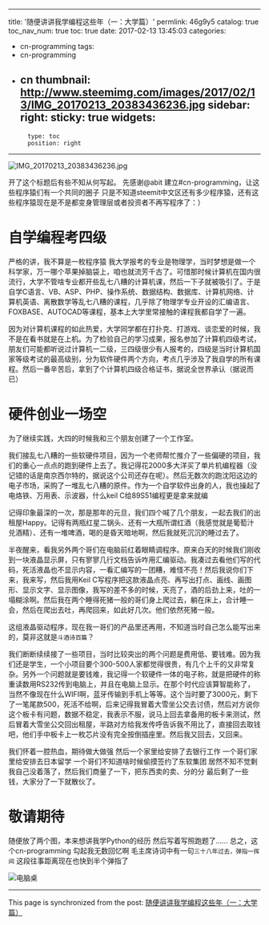 
---
title: '随便讲讲我学编程这些年（一：大学篇）'
permlink: 46g9y5
catalog: true
toc_nav_num: true
toc: true
date: 2017-02-13 13:45:03
categories:
- cn-programming
tags:
- cn-programming
- cn
thumbnail: http://www.steemimg.com/images/2017/02/13/IMG_20170213_20383436236.jpg
sidebar:
    right:
        sticky: true
widgets:
    -
        type: toc
        position: right
---


![IMG_20170213_20383436236.jpg](http://www.steemimg.com/images/2017/02/13/IMG_20170213_20383436236.jpg)

开了这个标题后有些不知从何写起。
先感谢@abit 建立#cn-programming，让这些程序猿们有一个共同的圈子
只是不知道steemit中文区还有多少程序猿，还有这些程序猿现在是不是都变身管理层或者投资者不再写程序了：）

# 自学编程考四级

严格的讲，我不算是一枚程序猿
我大学报考的专业是物理学，当时梦想是做一个科学家，万一哪个苹果掉脑袋上，咱也就流芳千古了。可惜那时候计算机在国内很流行，大学不管啥专业都开些乱七八糟的计算机课，然后一下子就被吸引了。于是自学C语言、VB、ASP、PHP、操作系统、数据结构、数据库、计算机网络、计算机英语、离散数学等乱七八糟的课程，几乎除了物理学专业开设的汇编语言、FOXBASE、AUTOCAD等课程，基本上大学里常接触的课程我都自学了一遍。

因为对计算机课程的如此热爱，大学同学都在打扑克、打游戏、谈恋爱的时候，我不是在看书就是在上机。为了检验自己的学习成果，报名参加了计算机四级考试，朋友们可能都听说过计算机一二级，三四级很少有人报考的，四级是当时计算机国家等级考试的最高级别，分为软件硬件两个方向，考点几乎涉及了我自学的所有课程。然后一番辛苦后，拿到了个计算机四级合格证书，据说全世界承认（据说而已）

# 硬件创业一场空
为了继续实践，大四的时候我和三个朋友创建了一个工作室。

我们接乱七八糟的一些软硬件项目，因为一个老师帮忙推介了一些偏硬的项目，我们的重心一点点的跑到硬件上去了。我记得花2000多大洋买了单片机编程器（没记错的话是南京西尔特的，据说这个公司还存在呢）。然后无数次的跑沈阳这边的电子市场，采购了一堆乱七八糟的原件。作为一个自学软件出身的人，我也操起了电烙铁、万用表、示波器，什么keil C给89S51编程更是拿来就编

记得印象最深的一次，那是那年的元旦，我们四个喊了几个朋友，一起去我们的出租屋Happy。记得有两瓶红星二锅头、还有一大瓶所谓红酒（我感觉就是葡萄汁兑酒精）、还有一堆啤酒，喝的是昏天暗地啊，然后我就死沉沉的睡过去了。

半夜醒来，看我另外两个哥们在电脑前红着眼睛调程序。原来白天的时候我们刚收到一块液晶显示屏，只有寥寥几行文档告诉咋用汇编驱动。我凑过去看他们写的代码，死活液晶也不显示内容，一看汇编写的一团糟，难怪不亮！然后我说你们下来，我来写，然后我用Keil C写程序把这款液晶点亮、再写出打点、画线、画图形、显示文字、显示图像，我写的差不多的时候，天亮了，酒的后劲上来，吐的一塌糊涂啊。然后我在两个睡得死猪一般的哥们身上爬过去，躺在床上，合计睡一会，然后在爬出去吐，再爬回来，如此好几次。他们依然死猪一般。

这组液晶驱动程序，现在我一哥们的产品里还再用，不知道当时自己怎么能写出来的，莫非这就是`斗酒诗百篇`？

我们断断续续接了一些项目，当时比较突出的两个问题是费用低、要钱难。因为我们还是学生，一个小项目要个300-500人家都觉得很贵，有几个上千的又非常复杂。另外一个问题就是要钱难，我记得一个软硬件一体的电子称，就是把硬件的称重读数用RS232传到电脑上，并且在电脑上显示。在那个时代应该算智能称了，当然不像现在什么WIFI啊，蓝牙传输到手机上等等。这个当时要了3000元，剩下了一笔尾款500，死活不给啊，后来记得我冒着大雪坐公交去讨债，然后对方说你这个板卡有问题，数据不稳定，我表示不服，说马上回去拿备用的板卡来测试，然后冒着大雪坐公交回出租屋，半路对方给我发传呼告诉我不用比了，直接回去取钱吧，他们手中板卡上一枚芯片没有完全按倒插座里。然后我又回去，又回来。

我们怀着一腔热血，期待做大做强
然后一个家里给安排了去银行工作
一个哥们家里给安排去日本留学
一个哥们不知道啥时候偷摸签约了东软集团
居然不知不觉剩我自己没着落了，然后我们商量了一下，把东西卖的卖、分的分
最后剩了一些钱，大家分了一下就散伙了。

# 敬请期待

随便放了两个图，本来想讲我学Python的经历
然后写着写照跑题了......
总之，这个cn-programming 勾起我无数回忆啊
毛主席诗词中有一句`三十八年过去，弹指一挥间`
这段往事距离现在也快到半个弹指了

![电脑桌](http://www.steemimg.com/images/2017/01/01/IMG_20170101_19013730f92.jpg)

- - -

This page is synchronized from the post: [随便讲讲我学编程这些年（一：大学篇）](https://steemit.com/@oflyhigh/46g9y5)
